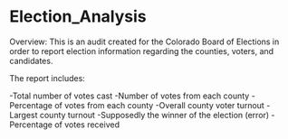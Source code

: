# Election_Analysis
Overview:
This is an audit created for the Colorado Board of Elections in order to report election information regarding the counties, voters, and candidates. 

The report includes:

-Total number of votes cast
-Number of votes from each county
-Percentage of votes from each county
-Overall county voter turnout
-Largest county turnout
-Supposedly the winner of the election (error)
-Percentage of votes received
